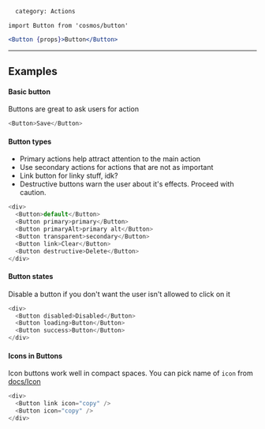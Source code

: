 ```meta
  category: Actions
```

`import Button from 'cosmos/button'`

```jsx
<Button {props}>Button</Button>
```

---

## Examples

#### Basic button

Buttons are great to ask users for action

```js
<Button>Save</Button>
```

#### Button types

* Primary actions help attract attention to the main action
* Use secondary actions for actions that are not as important
* Link button for linky stuff, idk?
* Destructive buttons warn the user about it's effects. Proceed with caution.

```js
<div>
  <Button>default</Button>
  <Button primary>primary</Button>
  <Button primaryAlt>primary alt</Button>
  <Button transparent>secondary</Button>
  <Button link>Clear</Button>
  <Button destructive>Delete</Button>
</div>
```

#### Button states

Disable a button if you don't want the user isn't allowed to click on it

```js
<div>
  <Button disabled>Disabled</Button>
  <Button loading>Button</Button>
  <Button success>Button</Button>
</div>
```

#### Icons in Buttons

Icon buttons work well in compact spaces. You can pick name of `icon` from [docs/Icon](/docs/Icon)

```js
<div>
  <Button link icon="copy" />
  <Button icon="copy" />
</div>
```
